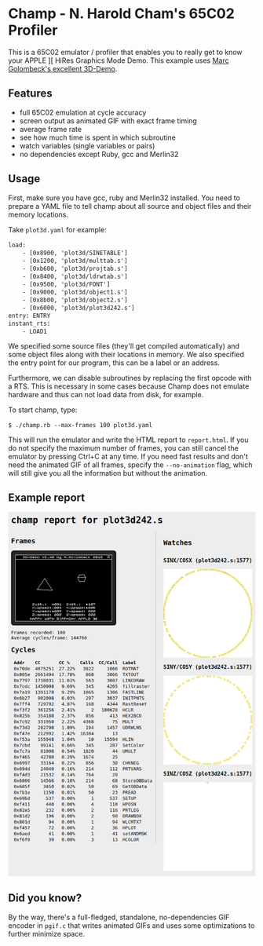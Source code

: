 # Champ - N. Harold Cham's 65C02 Profiler

This is a 65C02 emulator / profiler that enables you to really get to know your APPLE ][ HiRes Graphics Mode Demo. This example uses [Marc Golombeck's excellent 3D-Demo](https://github.com/mgolombeck/3D-Demo).

## Features

* full 65C02 emulation at cycle accuracy
* screen output as animated GIF with exact frame timing
* average frame rate
* see how much time is spent in which subroutine
* watch variables (single variables or pairs)
* no dependencies except Ruby, gcc and Merlin32

## Usage

First, make sure you have gcc, ruby and Merlin32 installed. You need to prepare a YAML file to tell champ about all source and object files and their memory locations.

Take `plot3d.yaml` for example:

```
load:
    - [0x8900, 'plot3d/SINETABLE']
    - [0x1200, 'plot3d/multtab.s']
    - [0xb600, 'plot3d/projtab.s']
    - [0x8400, 'plot3d/ldrwtab.s']
    - [0x9500, 'plot3d/FONT']
    - [0x9000, 'plot3d/object1.s']
    - [0x8b00, 'plot3d/object2.s']
    - [0x6000, 'plot3d/plot3d242.s']
entry: ENTRY
instant_rts:
    - LOAD1
```

We specified some source files (they'll get compiled automatically) and some object files along with their locations in memory. We also specified the entry point for our program, this can be a label or an address.

Furthermore, we can disable subroutines by replacing the first opcode with a RTS. This is necessary in some cases because Champ does not emulate hardware and thus can not load data from disk, for example.

To start champ, type:

```
$ ./champ.rb --max-frames 100 plot3d.yaml
```

This will run the emulator and write the HTML report to `report.html`. If you do not specify the maximum number of frames, you can still cancel the emulator by pressing Ctrl+C at any time. If you need fast results and don't need the animated GIF of all frames, specify the `--no-animation` flag, which will still give you all the information but without the animation.

## Example report

![Champ Screenshot](doc/screenshot.png?raw=true "Fig. 1 Champ Screenshot")

## Did you know?

By the way, there's a full-fledged, standalone, no-dependencies GIF encoder in `pgif.c` that writes animated GIFs and uses some optimizations to further minimize space.
